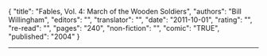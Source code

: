 {
"title": "Fables, Vol. 4: March of the Wooden Soldiers",
"authors": "Bill Willingham",
"editors": "",
"translator": "",
"date": "2011-10-01",
"rating": "",
"re-read": "",
"pages": "240",
"non-fiction": "",
"comic": "TRUE",
"published": "2004"
}

---
